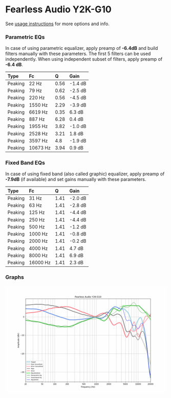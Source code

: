 # Fearless Audio Y2K-G10
See [usage instructions](https://github.com/jaakkopasanen/AutoEq#usage) for more options and info.

### Parametric EQs
In case of using parametric equalizer, apply preamp of **-6.4dB** and build filters manually
with these parameters. The first 5 filters can be used independently.
When using independent subset of filters, apply preamp of **-6.4 dB**.

| Type    | Fc       |    Q | Gain    |
|:--------|:---------|:-----|:--------|
| Peaking | 22 Hz    | 0.56 | -1.4 dB |
| Peaking | 79 Hz    | 0.62 | -2.5 dB |
| Peaking | 220 Hz   | 0.56 | -4.5 dB |
| Peaking | 1550 Hz  | 2.29 | -3.9 dB |
| Peaking | 6619 Hz  | 0.35 | 6.3 dB  |
| Peaking | 887 Hz   | 6.28 | 0.4 dB  |
| Peaking | 1955 Hz  | 3.82 | -1.0 dB |
| Peaking | 2528 Hz  | 3.21 | 1.8 dB  |
| Peaking | 3597 Hz  | 4.8  | -1.9 dB |
| Peaking | 10673 Hz | 3.94 | 0.9 dB  |

### Fixed Band EQs
In case of using fixed band (also called graphic) equalizer, apply preamp of **-7.9dB**
(if available) and set gains manually with these parameters.

| Type    | Fc       |    Q | Gain    |
|:--------|:---------|:-----|:--------|
| Peaking | 31 Hz    | 1.41 | -2.0 dB |
| Peaking | 63 Hz    | 1.41 | -2.8 dB |
| Peaking | 125 Hz   | 1.41 | -4.4 dB |
| Peaking | 250 Hz   | 1.41 | -4.4 dB |
| Peaking | 500 Hz   | 1.41 | -1.2 dB |
| Peaking | 1000 Hz  | 1.41 | -0.8 dB |
| Peaking | 2000 Hz  | 1.41 | -0.2 dB |
| Peaking | 4000 Hz  | 1.41 | 4.7 dB  |
| Peaking | 8000 Hz  | 1.41 | 6.9 dB  |
| Peaking | 16000 Hz | 1.41 | 2.3 dB  |

### Graphs
![](./Fearless%20Audio%20Y2K-G10.png)
